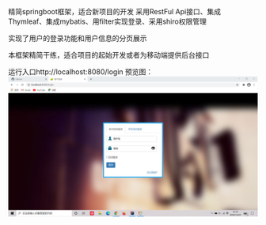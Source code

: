 精简springboot框架，适合新项目的开发 采用RestFul Api接口、集成Thymleaf、集成mybatis、用filter实现登录、采用shiro权限管理

实现了用户的登录功能和用户信息的分页展示

本框架精简干练，适合项目的起始开发或者为移动端提供后台接口

运行入口http://localhost:8080/login
预览图：
![image](https://github.com/KakarottoCui/cfbspringboot/blob/master/src/main/resources/static/image/11.jpg)
